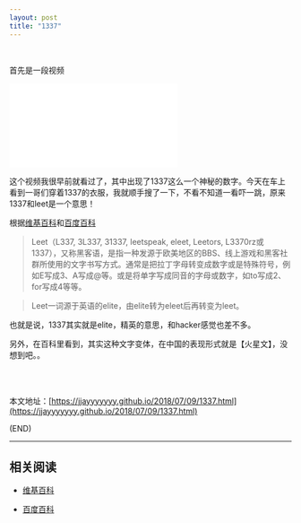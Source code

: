 ```yaml
---
layout: post
title: "1337"
---
```



<br>

首先是一段视频

<iframe src="//player.bilibili.com/player.html?aid=17084029&cid=27918844&page=1" scrolling="no" border="0" frameborder="no" framespacing="0" allowfullscreen="true"> </iframe>

这个视频我很早前就看过了，其中出现了1337这么一个神秘的数字。今天在车上看到一哥们穿着1337的衣服，我就顺手搜了一下，不看不知道一看吓一跳，原来1337和leet是一个意思！

根据[维基百科](https://zh.wikipedia.org/wiki/Leet)和[百度百科](https://baike.baidu.com/item/leet)

> Leet（L337, 3L337, 31337, leetspeak, eleet, Leetors, L3370rz或1337），又称黑客语，是指一种发源于欧美地区的BBS、线上游戏和黑客社群所使用的文字书写方式。通常是把拉丁字母转变成数字或是特殊符号，例如E写成3、A写成@等。或是将单字写成同音的字母或数字，如to写成2、for写成4等等。

> Leet一词源于英语的elite，由elite转为eleet后再转变为leet。

也就是说，1337其实就是elite，精英的意思，和hacker感觉也差不多。

另外，在百科里看到，其实这种文字变体，在中国的表现形式就是【火星文】，没想到吧。。

<br><br>

本文地址：[https://jjayyyyyyy.github.io/2018/07/09/1337.html](https://jjayyyyyyy.github.io/2018/07/09/1337.html)

(END)

---

##  相关阅读

*	[维基百科](https://zh.wikipedia.org/wiki/Leet)

*	[百度百科](https://baike.baidu.com/item/leet)
